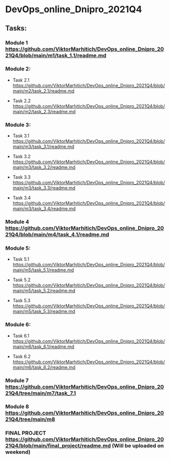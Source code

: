 # DevOps_online_Dnipro_2021Q4

## Tasks:

### Module 1 https://github.com/ViktorMarhitich/DevOps_online_Dnipro_2021Q4/blob/main/m1/task_1.1/readme.md

### Module 2:

- Task 2.1 https://github.com/ViktorMarhitich/DevOps_online_Dnipro_2021Q4/blob/main/m2/task_2.1/readme.md

- Task 2.2 https://github.com/ViktorMarhitich/DevOps_online_Dnipro_2021Q4/blob/main/m2/task_2.3/readme.md

### Module 3:

- Task 3.1 https://github.com/ViktorMarhitich/DevOps_online_Dnipro_2021Q4/blob/main/m3/task_3.1/readme.md

- Task 3.2 https://github.com/ViktorMarhitich/DevOps_online_Dnipro_2021Q4/blob/main/m3/task_3.2/readme.md

- Task 3.3 https://github.com/ViktorMarhitich/DevOps_online_Dnipro_2021Q4/blob/main/m3/task_3.3/readme.md

- Task 3.4 https://github.com/ViktorMarhitich/DevOps_online_Dnipro_2021Q4/blob/main/m3/task_3.4/readme.md

### Module 4 https://github.com/ViktorMarhitich/DevOps_online_Dnipro_2021Q4/blob/main/m4/task_4.1/readme.md

### Module 5:

- Task 5.1 https://github.com/ViktorMarhitich/DevOps_online_Dnipro_2021Q4/blob/main/m5/task_5.1/readme.md

- Task 5.2 https://github.com/ViktorMarhitich/DevOps_online_Dnipro_2021Q4/blob/main/m5/task_5.2/readme.md

- Task 5.3 https://github.com/ViktorMarhitich/DevOps_online_Dnipro_2021Q4/blob/main/m5/task_5.3/readme.md

### Module 6:

- Task 6.1 https://github.com/ViktorMarhitich/DevOps_online_Dnipro_2021Q4/blob/main/m6/task_6.1/readme.md

- Task 6.2 https://github.com/ViktorMarhitich/DevOps_online_Dnipro_2021Q4/blob/main/m6/task_6.2/readme.md

### Module 7 https://github.com/ViktorMarhitich/DevOps_online_Dnipro_2021Q4/tree/main/m7/task_7.1

### Module 8 https://github.com/ViktorMarhitich/DevOps_online_Dnipro_2021Q4/tree/main/m8

### FINAL PROJECT https://github.com/ViktorMarhitich/DevOps_online_Dnipro_2021Q4/blob/main/final_project/readme.md (Will be uploaded on weekend)


